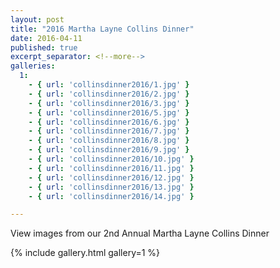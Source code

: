 ```yaml
---
layout: post
title: "2016 Martha Layne Collins Dinner"
date: 2016-04-11
published: true
excerpt_separator: <!--more-->
galleries:
  1:
    - { url: 'collinsdinner2016/1.jpg' }
    - { url: 'collinsdinner2016/2.jpg' }
    - { url: 'collinsdinner2016/3.jpg' }
    - { url: 'collinsdinner2016/5.jpg' }
    - { url: 'collinsdinner2016/6.jpg' }
    - { url: 'collinsdinner2016/7.jpg' }
    - { url: 'collinsdinner2016/8.jpg' }
    - { url: 'collinsdinner2016/9.jpg' }
    - { url: 'collinsdinner2016/10.jpg' }
    - { url: 'collinsdinner2016/11.jpg' }
    - { url: 'collinsdinner2016/12.jpg' }
    - { url: 'collinsdinner2016/13.jpg' }
    - { url: 'collinsdinner2016/14.jpg' }

---
```

View images from our 2nd Annual Martha Layne Collins Dinner

<!--more-->

{% include gallery.html gallery=1 %}

